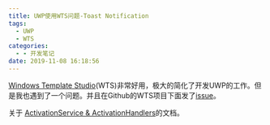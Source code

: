 ```yaml
---
title: UWP使用WTS问题-Toast Notification
tags:
  - UWP
  - WTS
categories:
  - - 开发笔记
date: 2019-11-08 16:18:56
---
```


[Windows Template Studio](https://github.com/microsoft/WindowsTemplateStudio)(WTS)非常好用，极大的简化了开发UWP的工作。但是我也遇到了一个问题。并且在Github的WTS项目下面发了[issue](https://github.com/microsoft/WindowsTemplateStudio/issues/3291)。

关于 [ActivationService & ActivationHandlers](https://github.com/microsoft/WindowsTemplateStudio/blob/dev/docs/activation.md)的文档。